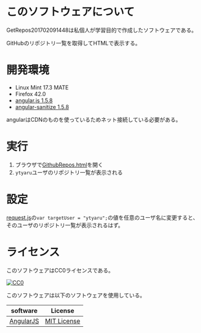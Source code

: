 # このソフトウェアについて

GetRepos201702091448は私個人が学習目的で作成したソフトウェアである。

GitHubのリポジトリ一覧を取得してHTMLで表示する。

# 開発環境

* Linux Mint 17.3 MATE
* Firefox 42.0
* [angular.js 1.5.8](https://ajax.googleapis.com/ajax/libs/angularjs/1.5.8/angular.min.js)
* [angular-sanitize 1.5.8](https://ajax.googleapis.com/ajax/libs/angularjs/1.5.8/angular-sanitize.min.js)

angularはCDNのものを使っているためネット接続している必要がある。

# 実行

1. ブラウザで[GithubRepos.html](https://github.com/ytyaru/GetRepos201702091448/blob/master/GithubRepos.html)を開く
1. `ytyaru`ユーザのリポジトリ一覧が表示される

# 設定

[request.js](https://github.com/ytyaru/GetRepos201611181453/blob/master/request.js)の`var targetUser = "ytyaru";`の値を任意のユーザ名に変更すると、そのユーザのリポジトリ一覧が表示されるはず。

# ライセンス #

このソフトウェアはCC0ライセンスである。

[![CC0](http://i.creativecommons.org/p/zero/1.0/88x31.png "CC0")](http://creativecommons.org/publicdomain/zero/1.0/deed.ja)

このソフトウェアは以下のソフトウェアを使用している。

software|License
--------|-------
[AngularJS](https://angularjs.org/)|[MIT License](https://github.com/angular/angular.js/blob/master/LICENSE)

